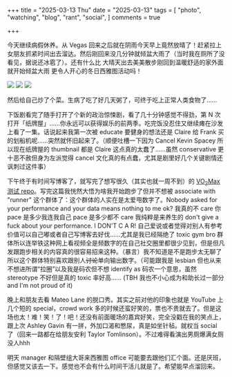 +++
title = "2025-03-13 Thu"
date = "2025-03-13"
tags = [
    "photo",
    "watching",
    "blog",
    "rant",
    "social",
]
comments = true

+++

今天继续病假休养。从 Vegas 回来之后就在阴雨今天早上竟然放晴了！赶紧拉上女朋友抓紧时间出去溜达。然后刚回来没几分钟就倾盆大雨了（当时我在厕所了没看见，据说还冰雹了）。还有什么比 大晴天出去美美散步刚回到温暖舒适的家外面就开始倾盆大雨 更令人开心的冬日西雅图活动吗！

![](https://media.douchi.space/douchi/media_attachments/files/114/156/775/578/382/944/original/1816f841f4111faf.jpg)
![](https://media.douchi.space/douchi/media_attachments/files/114/156/775/598/156/825/original/b3fa96d9085f7390.jpg)
![](https://media.douchi.space/douchi/media_attachments/files/114/156/775/600/408/377/original/d5043eb6e814301c.jpg)

然后给自己炒了个菜。生病了吃了好几天粥了，可终于吃上正常人类食物了……

下饭剧看完了随手打开了个新的政治惊悚剧，看了几十分钟感觉不得劲，第 N 次打开「纸牌屋」……你永远可以获得娱乐的前两季。吃完饭没忍住又继续瘫在沙发上看了一集。话说起来我第一次被 educate 要健身的想法还是 Claire 给 Frank 买的划船机呢……突然就怀旧起来了。（顺便吐槽一下因为 Cancel Kevin Spacey 所以现在纸牌屋的 thumbnail 都是 Claire 这点真的太蠢了……虽然 conservative 更十恶不赦但身为左派觉得 cancel 文化真的有点蠢，尤其是剧里好几个关键剧情还讽刺过这件事）

下午终于有时间写博客了，就写完了想写很久（其实也就一周不到）的 [VO<sub>2</sub>Max 测试 repo](https://blog.douchi.space/vo2max/?utm_source=daily)。写完这篇我恍然大悟为啥我开始跑步了但并不想被 associate with "runner" 这个群体了：这个群体的人实在是太爱甩数字了。Nobody asked for your performance and your data means nothing to me ok? 我真的不 care 你 pace 是多少我连我自己 pace 是多少都不 care 我纯粹是来养生的 don't give a fuck about your performance. I DON'T C A R! 自己爱说或者觉得对别人有参考价值可以自己嘟或者自己写博客去好伐……尤其是我已经隔绝了 toxic gym bro 群体所以连举铁这种网上看视频全是频数字的在自己社交圈里都很少见到，但是但凡发跟跑步相关的内容真的很容易招来这种。（暴言）我不知道是不是跑步太无聊了所以这个群体特别喜欢跟别人~~讨论~~单向输出数字。（可能跟我是 lesbian 但也从来不想进所谓“拉圈”以及我是码农但不想 identify as 码农一个意思，虽然 stereotype 不好但是真的 toxic 率好高…… (TBH 我也不小心成为和助长过一部分 and I'm not proud of it)

晚上和朋友去看 Mateo Lane 的脱口秀。其实之前对他的印象也就是 YouTube 上几个短的 special，crowd work 多的时候还蛮好笑的，票也不贵就去了。但是这场也太！难！笑！了！吧！还没有前面暖场的嘉宾好笑，完全没戳在我的笑点上，跟上次 Ashley Gavin 有一拼，外加口渴和憋尿，真是如坐针毡。就权当 social 了（回来一路都在给朋友安利 Taylor Tomlinson）。不过难得看演出男厕爆满女厕没人hhh

明天 manager 和隔壁组大哥来西雅图 office 可能要去跟他们汇个面。还是厌班，但感觉又该去一下。感觉也不会有什么时间干活儿就是了。希望能早点溜回来。